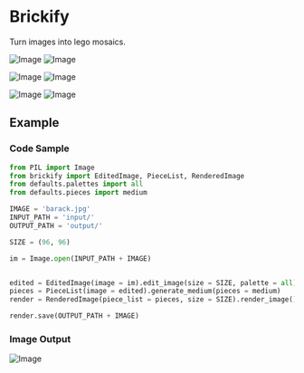 # Brickify
Turn images into lego mosaics.

![Image](https://i.imgur.com/VIYIDvW.jpg)
![Image](https://i.imgur.com/khnmNje.jpg)

![Image](https://i.imgur.com/SYeWct7.jpg)
![Image](https://i.imgur.com/nnQjNlF.jpg)

![Image](https://i.imgur.com/gfM48BY.jpg)
![Image](https://i.imgur.com/cvr5wff.jpg)

## Example
### Code Sample
```python
from PIL import Image
from brickify import EditedImage, PieceList, RenderedImage
from defaults.palettes import all
from defaults.pieces import medium

IMAGE = 'barack.jpg'
INPUT_PATH = 'input/'
OUTPUT_PATH = 'output/'

SIZE = (96, 96)

im = Image.open(INPUT_PATH + IMAGE)


edited = EditedImage(image = im).edit_image(size = SIZE, palette = all)
pieces = PieceList(image = edited).generate_medium(pieces = medium)
render = RenderedImage(piece_list = pieces, size = SIZE).render_image()

render.save(OUTPUT_PATH + IMAGE)
```

### Image Output
![Image](https://i.imgur.com/51iLYTm.jpg)
